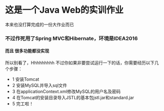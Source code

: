 # 这是一个Java Web的实训作业
  本来也没打算完成的一份大作业而已
### 不过作死用了Spring MVC和Hibernate，环境是IDEA2016
#### 而且 很多功能都没实现
  所以别看了，Hhhhhhhhh
不过你如果非要尝试运行一下的话，你需要经历以下几个步骤：
* 1 安装Tomcat
* 2 安装MySQL并导入sql文件
* 3 在applicationContext.xml修改MySQL的用户名及密码
* 4 在Tomcat的安装目录导入JSTL的基本包jstl.jar和standard.jar
* 5 完工啦！
